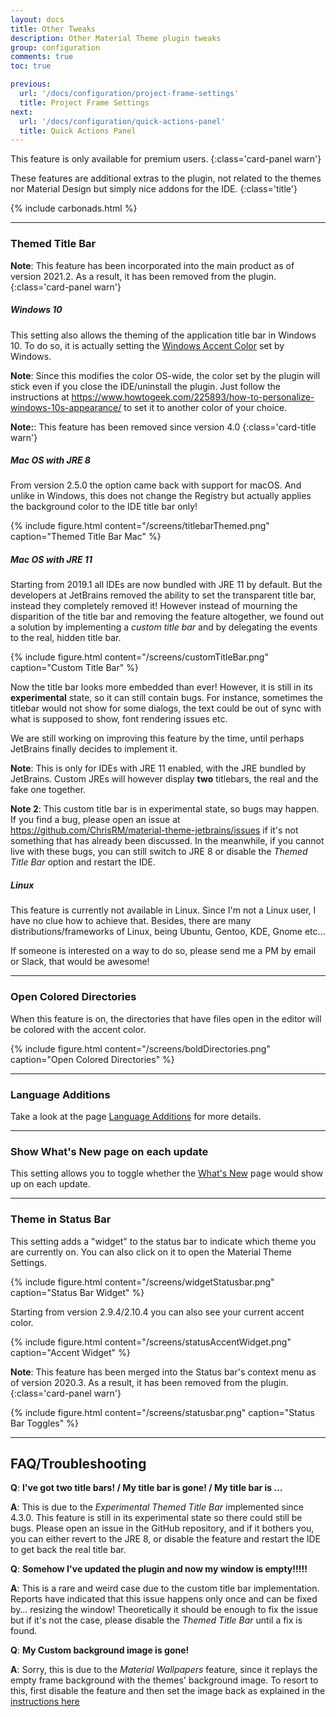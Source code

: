 ```yaml
---
layout: docs
title: Other Tweaks
description: Other Material Theme plugin tweaks
group: configuration
comments: true
toc: true

previous:
  url: '/docs/configuration/project-frame-settings'
  title: Project Frame Settings
next:
  url: '/docs/configuration/quick-actions-panel'
  title: Quick Actions Panel
---
```


This feature is only available for premium users.
{:class='card-panel warn'}

These features are additional extras to the plugin, not related to the themes nor Material Design but simply nice addons for the IDE.
{:class='title'}

{% include carbonads.html %}

----
### Themed Title Bar

**Note**: This feature has been incorporated into the main product as of version 2021.2. As a result, it has been removed from the plugin.
{:class='card-panel warn'}


##### Windows 10

This setting also allows the theming of the application title bar in Windows 10. To do so, it is actually setting the
[Windows Accent Color](https://www.howtogeek.com/225893/how-to-personalize-windows-10s-appearance/) set by Windows.

**Note**: Since this modifies the color OS-wide, the color set by the plugin will stick even if you close the
IDE/uninstall the plugin. Just follow the instructions at
<https://www.howtogeek.com/225893/how-to-personalize-windows-10s-appearance/> to set it to another color of your choice.

**Note:**: This feature has been removed since version 4.0
{:class='card-title warn'}

##### Mac OS with JRE 8

From version 2.5.0 the option came back with support for macOS. And unlike in Windows, this does not change the
Registry but actually applies the background color to the IDE title bar only!

{% include figure.html content="/screens/titlebarThemed.png" caption="Themed Title Bar Mac" %}

##### Mac OS with JRE 11

Starting from 2019.1 all IDEs are now bundled with JRE 11 by default. But the developers at JetBrains removed the ability to set the transparent title bar, instead they completely removed it! However instead of mourning the disparition of the title bar and removing the feature altogether, we found out a solution by implementing a _custom title bar_ and by delegating the events to the real, hidden title bar.

{% include figure.html content="/screens/customTitleBar.png" caption="Custom Title Bar" %}

Now the title bar looks more embedded than ever! However, it is still in its **experimental** state, so it can still contain bugs. For instance, sometimes the titlebar would not show for some dialogs, the text could be out of sync with what is supposed to show, font rendering issues etc.

We are still working on improving this feature by the time, until perhaps JetBrains finally decides to implement it.

**Note**: This is only for IDEs with JRE 11 enabled, with the JRE bundled by JetBrains. Custom JREs will however display **two** titlebars, the real and the fake one together.

**Note 2**: This custom title bar is in experimental state, so bugs may happen. If you find a bug, please open an issue at <https://github.com/ChrisRM/material-theme-jetbrains/issues> if it's not something that has already been discussed. In the meanwhile, if you cannot live with these bugs, you can still switch to JRE 8 or disable the _Themed Title Bar_ option and restart the IDE.


##### Linux

This feature is currently not available in Linux. Since I'm not a Linux user, I have no clue how to achieve that.
Besides, there are many distributions/frameworks of Linux, being Ubuntu, Gentoo, KDE, Gnome etc…

If someone is interested on a way to do so, please send me a PM by email or Slack, that would be awesome!

-----

### Open Colored Directories

When this feature is on, the directories that have files open in the editor will be colored with the accent color.

{% include figure.html content="/screens/boldDirectories.png" caption="Open Colored Directories" %}

-----

### Language Additions

Take a look at the page [Language Additions](/docs/configuration/color-scheme-additions.md) for more details.

----

### Show What's New page on each update

This setting allows you to toggle whether the [What's New](/docs/what-s-new.md) page would show up on each update.

----
### Theme in Status Bar

This setting adds a "widget" to the status bar to indicate which theme you are currently on. You can also click on it to
open the Material Theme Settings.

{% include figure.html content="/screens/widgetStatusbar.png" caption="Status Bar Widget" %}

Starting from version 2.9.4/2.10.4 you can also see your current accent color.

{% include figure.html content="/screens/statusAccentWidget.png" caption="Accent Widget" %}

**Note**: This feature has been merged into the Status bar's context menu as of version 2020.3. As a result, it has been removed from the plugin.
{:class='card-panel warn'}

{% include figure.html content="/screens/statusbar.png" caption="Status Bar Toggles" %}

-----
## FAQ/Troubleshooting

**Q**: **I've got two title bars! / My title bar is gone! / My title bar is …**

**A**: This is due to the _Experimental Themed Title Bar_ implemented since 4.3.0. This feature is still in its experimental state so there could still be bugs. Please open an issue in the GitHub repository, and if it bothers you, you can either revert to the JRE 8, or disable the feature and restart the IDE to get back the real title bar.

**Q**: **Somehow I've updated the plugin and now my window is empty!!!!!**

**A**: This is a rare and weird case due to the custom title bar implementation. Reports have indicated that this issue happens only once and can be fixed by… resizing the window! Theoretically it should be enough to fix the issue but if it's not the case, please disable the _Themed Title Bar_ until a fix is found.

**Q**: **My Custom background image is gone!**

**A**: Sorry, this is due to the _Material Wallpapers_ feature, since it replays the empty frame background with the themes' background image. To resort to this, first disable the feature and then set the image back as explained in the [instructions here](https://www.jetbrains.com/help/idea/setting-background-image.html)
